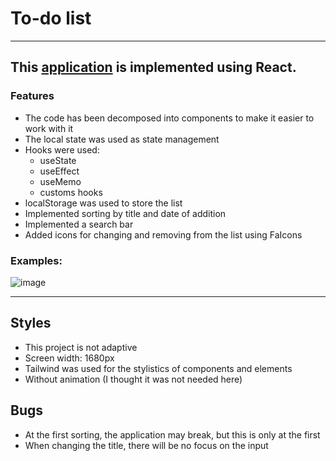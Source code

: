 # To-do list
___

## This [application](https://then0rt.github.io/TodoApp/) is implemented using React.  

### Features
* The code has been decomposed into components to make it easier to work with it  
* The local state was used as state management
* Hooks were used:
  * useState
  * useEffect
  * useMemo
  * customs hooks
* localStorage was used to store the list
* Implemented sorting by title and date of addition
* Implemented a search bar
* Added icons for changing and removing from the list using FaIcons

### Examples: 
![image](https://user-images.githubusercontent.com/89389482/228292754-90d773c1-f5d9-4c13-b407-8346bc736586.png)
___

## Styles
* This project is not adaptive
* Screen width: 1680px
* Tailwind was used for the stylistics of components and elements
* Without animation (I thought it was not needed here)

## Bugs
* At the first sorting, the application may break, but this is only at the first
* When changing the title, there will be no focus on the input
